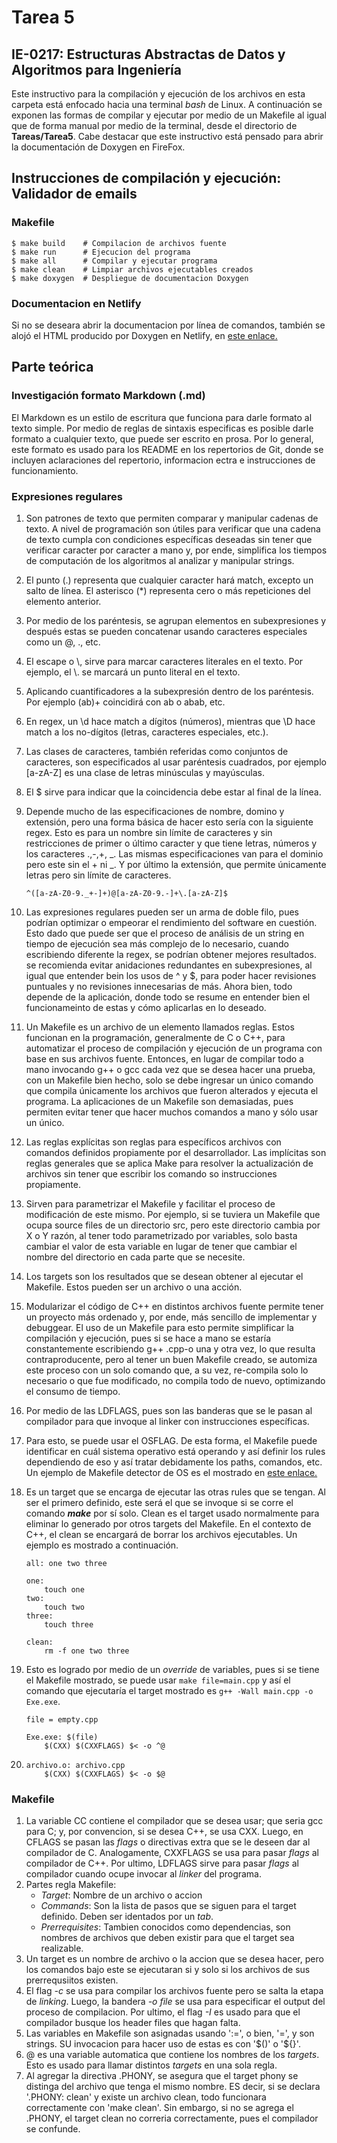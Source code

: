 # Tarea 5
## IE-0217: Estructuras Abstractas de Datos y Algoritmos para Ingeniería

Este instructivo para la compilación y ejecución de los archivos en esta carpeta está enfocado hacia una terminal _bash_ de Linux.  A continuación se exponen las formas de compilar y ejecutar por medio de un Makefile al igual que de forma manual por medio de la terminal, desde el directorio de **Tareas/Tarea5**. Cabe destacar que este instructivo está pensado para abrir la documentación de Doxygen en FireFox.

## Instrucciones de compilación y ejecución: Validador de emails

### Makefile
```
$ make build    # Compilacion de archivos fuente
$ make run      # Ejecucion del programa
$ make all      # Compilar y ejecutar programa
$ make clean    # Limpiar archivos ejecutables creados
$ make doxygen  # Despliegue de documentacion Doxygen
``` 

### Documentacion en Netlify

Si no se deseara abrir la documentacion por línea de comandos, también se alojó el HTML producido por Doxygen en Netlify, en [este enlace.](https://tarea5emails.netlify.app/)

## Parte teórica

### Investigación formato Markdown (.md)

El Markdown es un estilo de escritura que funciona para darle formato al texto simple. Por medio de reglas de sintaxis especificas es posible darle formato a cualquier texto, que puede ser escrito en prosa. Por lo general, este formato es usado para los README en los repertorios de Git, donde se incluyen aclaraciones del repertorio, informacion ectra e instrucciones de funcionamiento. 

### Expresiones regulares
1. Son patrones de texto que permiten comparar y manipular cadenas de texto. A nivel de programación son útiles para verificar que una cadena de texto cumpla con condiciones específicas deseadas sin tener que verificar caracter por caracter a mano y, por ende, simplifica los tiempos de computación de los algoritmos al analizar y manipular strings.
2. El punto (.) representa que cualquier caracter hará match, excepto un salto de línea. El asterisco (*) representa cero o más repeticiones del elemento anterior.
3. Por medio de los paréntesis, se agrupan elementos en subexpresiones y después estas se pueden concatenar usando caracteres especiales como un @, \., etc.
4. El escape o \\, sirve para marcar caracteres literales en el texto. Por ejemplo, el \\. se marcará un punto literal en el texto.
5. Aplicando cuantificadores a la subexpresión dentro de los paréntesis. Por ejemplo (ab)+ coincidirá con ab o abab, etc.
6. En regex, un \\d hace match a dígitos (números), mientras que \\D hace match a los no-dígitos (letras, caracteres especiales, etc.).
7. Las clases de caracteres, también referidas como conjuntos de caracteres, son especificados al usar paréntesis cuadrados, por ejemplo [a-zA-Z] es una clase de letras minúsculas y mayúsculas.
8. El $ sirve para indicar que la coincidencia debe estar al final de la línea.
9. Depende mucho de las especificaciones de nombre, domino y extensión, pero una forma básica de hacer esto sería con la siguiente regex. Esto es para un nombre sin límite de caracteres y sin restricciones de primer o último caracter y que tiene letras, números y los caracteres .,-,+, _. Las mismas especificaciones van para el dominio pero este sin el + ni _. Y por último la extensión, que permite únicamente letras pero sin límite de caracteres.
    ```
    ^([a-zA-Z0-9._+-]+)@[a-zA-Z0-9.-]+\.[a-zA-Z]$
    ```
10. Las expresiones regulares pueden ser un arma de doble filo, pues podrían optimizar o empeorar el rendimiento del software en cuestión. Esto dado que puede ser que el proceso de análisis de un string en tiempo de ejecución sea más complejo de lo necesario, cuando escribiendo diferente la regex, se podrían obtener mejores resultados. se recomienda evitar anidaciones redundantes en subexpresiones, al igual que entender bein los usos de ^ y $, para poder hacer revisiones puntuales y no revisiones innecesarias de más. Ahora bien, todo depende de la aplicación, donde todo se resume en entender bien el funcionameinto de estas y cómo aplicarlas en lo deseado.
11. Un Makefile es un archivo de un elemento llamados reglas. Estos funcionan en la programación, generalmente de C o C++, para automatizar el proceso de compilación y ejecución de un programa con base en sus archivos fuente. Entonces, en lugar de compilar todo a mano invocando g++ o gcc cada vez que se desea hacer una prueba, con un Makefile bien hecho, solo se debe ingresar un único comando que compila únicamente los archivos que fueron alterados y ejecuta el programa. La aplicaciones de un Makefile son demasiadas, pues permiten evitar tener que hacer muchos comandos a mano y sólo usar un único.
12. Las reglas explícitas son reglas para específicos archivos con comandos definidos propiamente por el desarrollador. Las implícitas son reglas generales que se aplica Make para resolver la actualización de archivos sin tener que escribir los comando so instrucciones propiamente.
13. Sirven para parametrizar el Makefile y facilitar el proceso de modificación de este mismo. Por ejemplo, si se tuviera un Makefile que ocupa source files de un directorio src, pero este directorio cambia por X o Y razón, al tener todo parametrizado por variables, solo basta cambiar el valor de esta variable en lugar de tener que cambiar el nombre del directorio en cada parte que se necesite.
14. Los targets son los resultados que se desean obtener al ejecutar el Makefile. Estos pueden ser un archivo o una acción.
15. Modularizar el código de C++ en distintos archivos fuente permite tener un proyecto más ordenado y, por ende, más sencillo de implementar y debuggear. El uso de un Makefile para esto permite simplificar la compilación y ejecución, pues si se hace a mano se estaría constantemente escribiendo g++ <archivos>.cpp-o <ejecutable> una y otra vez, lo que resulta contraproducente, pero al tener un buen Makefile creado, se automiza este proceso con un solo comando que, a su vez, re-compila solo lo necesario o que fue modificado, no compila todo de nuevo, optimizando el consumo de tiempo.
16. Por medio de las LDFLAGS, pues son las banderas que se le pasan al compilador para que invoque al linker con instrucciones específicas.
17. Para esto, se puede usar el OSFLAG. De esta forma, el Makefile puede identificar en cuál sistema operativo está operando y así definir los rules dependiendo de eso y así tratar debidamente los paths, comandos, etc. Un ejemplo de Makefile detector de OS es el mostrado en [este enlace.](https://gist.github.com/sighingnow/deee806603ec9274fd47)
18. Es un target que se encarga de ejecutar las otras rules que se tengan. Al ser el primero definido, este será el que se invoque si se corre el comando ***make*** por sí solo. Clean es el target usado normalmente para eliminar lo generado por otros targets del Makefile. En el contexto de C++, el clean se encargará de borrar los archivos ejecutables. Un ejemplo es mostrado a continuación.

    ```
    all: one two three

    one:
	    touch one
    two:
	    touch two
    three:
	    touch three

    clean:  
	    rm -f one two three
    ``` 
19. Esto es logrado por medio de un _override_ de variables, pues si se tiene el Makefile mostrado, se puede usar ```make file=main.cpp``` y así el comando que ejecutaría el target mostrado es ```g++ -Wall main.cpp -o Exe.exe```.
    ```
    file = empty.cpp
    
    Exe.exe: $(file)
        $(CXX) $(CXXFLAGS) $< -o ^@
    ```
20. 
    ``` 
    archivo.o: archivo.cpp
        $(CXX) $(CXXFLAGS) $< -o $@
    ```

### Makefile
1. La variable CC contiene el compilador que se desea usar; que seria gcc para C; y, por convencion, si se desea C++, se usa CXX. Luego, en CFLAGS se pasan las _flags_ o directivas extra que se le deseen dar al compilador de C. Analogamente, CXXFLAGS se usa para pasar _flags_ al compilador de C++. Por ultimo, LDFLAGS sirve para pasar _flags_ al compilador cuando ocupe invocar al _linker_ del programa.
2. Partes regla Makefile:
    - _Target_: Nombre de un archivo o accion
    - _Commands_: Son la lista de pasos que se siguen para el target definido. Deben ser identados por un _tab_.
    - _Prerrequisites_: Tambien conocidos como dependencias, son nombres de archivos que deben existir para que el target sea realizable.
3. Un target es un nombre de archivo o la accion que se desea hacer, pero los comandos bajo este se ejecutaran si y solo si los archivos de sus prerrequsiitos existen.
4. El flag _-c_ se usa para compilar los archivos fuente pero se salta la etapa de _linking_. Luego, la bandera _-o file_ se usa para especificar el output del proceso de compilacion. Por ultimo, el flag _-I_ es usado para que el compilador busque los header files que hagan falta.
5. Las variables en Makefile son asignadas usando ':=', o bien, '=', y son strings. SU invocacion para hacer uso de estas es con '\$()' o '\${}'.
6. @ es una variable automatica que contiene los nombres de los _targets_. Esto es usado para llamar distintos _targets_ en una sola regla.
7. Al agregar la directiva .PHONY, se asegura que el target phony se distinga del archivo que tenga el mismo nombre. ES decir, si se declara '.PHONY: clean' y existe un archivo clean, todo funcionara correctamente con 'make clean'. Sin embargo, si no se agrega el .PHONY, el target clean no correria correctamente, pues el compilador se confunde.
